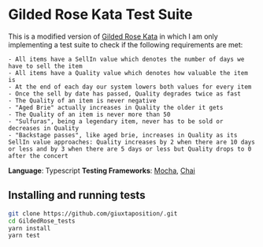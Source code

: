 # Gilded Rose Kata Test Suite
This is a modified version of [Gilded Rose Kata](https://github.com/xpeppers/GildedRose-Refactoring-Kata) in which I am only implementing a test suite to check if the following requirements are met:

```
- All items have a SellIn value which denotes the number of days we have to sell the item	
- All items have a Quality value which denotes how valuable the item is
- At the end of each day our system lowers both values for every item
- Once the sell by date has passed, Quality degrades twice as fast
- The Quality of an item is never negative
- "Aged Brie" actually increases in Quality the older it gets
- The Quality of an item is never more than 50
- "Sulfuras", being a legendary item, never has to be sold or decreases in Quality
- "Backstage passes", like aged brie, increases in Quality as its SellIn value approaches: Quality increases by 2 when there are 10 days or less and by 3 when there are 5 days or less but Quality drops to 0 after the concert
```

**Language**: Typescript
**Testing Frameworks**: [Mocha](https://github.com/mochajs/mocha), [Chai](https://github.com/chaijs/chai)

## Installing and running tests
``` bash
git clone https://github.com/giuxtaposition/.git
cd GildedRose_tests
yarn install
yarn test
```